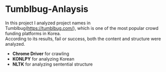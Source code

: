 # Tumblbug-Anlaysis
In this project I analyzed project names in Tumblbug(https://tumblbug.com/), which is one of the most popular crowd funding platforms in Korea.
<br>
According to its results, fail or success, both the content and structure were analyzed. 
<br>
* <b>Chrome Driver</b> for crawling 
* <b>KONLPY</b> for analyzing Korean
* <b>NLTK</b> for analyzing sentential structure 
